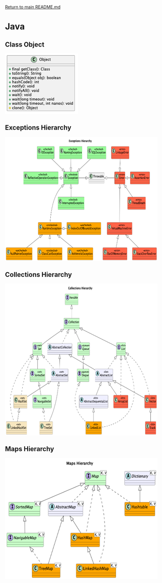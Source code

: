 [Return to main README.md](../README.md#knowledge-base)

# Java

## Class Object

<img src="./files/object.png" alt="Class Object" height="200"/>

## Exceptions Hierarchy

<img src="./files/exceptions_hierarchy.png" alt="Exceptions Hierarchy" height="410"/>

## Collections Hierarchy

<img src="./files/collections_hierarchy.png" alt="Collections Hierarchy" height="500"/>

## Maps Hierarchy

<img src="./files/maps_hierarchy.png" alt="Maps Hierarchy" height="400"/>